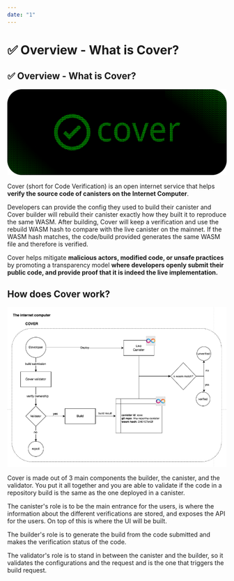 ```yaml
---
date: "1"
---
```

# ✅ Overview - What is Cover?

## ✅ Overview - What is Cover?

![](imgs/mainn.png)

Cover (short for Code Verification) is an open internet service that helps **verify the source code of canisters on the Internet Computer**. 

Developers can provide the config they used to build their canister and Cover builder will rebuild their canister exactly how they built it to reproduce the same WASM. After building, Cover will keep a verification and use the rebuild WASM hash to compare with the live canister on the mainnet. If the WASM hash matches, the code/build provided generates the same WASM file and therefore is verified.

Cover helps mitigate **malicious actors, modified code, or unsafe practices** by promoting a transparency model **where developers openly submit their public code, and provide proof that it is indeed the live implementation.**


## How does Cover work?

![](imgs/architect.png)

Cover is made out of 3 main components the builder, the canister, and the validator. You put it all together and you are able to validate if the code in a repository build is the same as the one deployed in a canister.

The canister's role is to be the main entrance for the users, is where the information about the different verifications are stored, and exposes the API for the users. On top of this is where the UI will be built.

The builder's role is to generate the build from the code submitted and makes the verification status of the code.

The validator's role is to stand in between the canister and the builder, so it validates the configurations and the request and is the one that triggers the build request.
